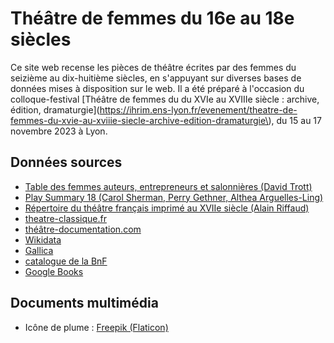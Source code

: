 # Théâtre de femmes du 16e au 18e siècles
Ce site web recense les pièces de théâtre écrites par des femmes du seizième au dix-huitième siècles, en s'appuyant sur diverses bases de données mises à disposition sur le web. Il a été préparé à l'occasion du colloque-festival [Théâtre de femmes du du XVIe au XVIIIe siècle : archive, édition, dramaturgie](https://ihrim.ens-lyon.fr/evenement/theatre-de-femmes-du-xvie-au-xviiie-siecle-archive-edition-dramaturgie\), du 15 au 17 novembre 2023 à Lyon.

## Données sources   

* [Table des femmes auteurs, entrepreneurs et salonnières (David Trott)](http://homes.chass.utoronto.ca/~trott/fem_aut.htm)
* [Play Summary 18 (Carol Sherman, Perry Gethner, Althea Arguelles-Ling)](https://web.archive.org/web/20220513122818/http://playsummary18.org/)
* [Répertoire du théâtre français imprimé au XVIIe siècle (Alain Riffaud)](https://repertoiretheatreimprime.othone.com/)
* [theatre-classique.fr](https://theatre-classique.fr/)
* [théâtre-documentation.com](https://xn--thtre-documentation-cvb0m.com/)
* [Wikidata](https://wikidata.org)
* [Gallica](http://gallica.bnf.fr)
* [catalogue de la BnF](http://catalogue.bnf.fr)
* [Google Books](https://books.google.com)

## Documents multimédia

* Icône de plume : [Freepik (Flaticon)](https://www.flaticon.com/fr/icone-gratuite/stylo-plume-de-forme-diagonale-noire-dune-aile-doiseau_44870?term=plume&page=1&position=64&page=1&position=64&related_id=44870&origin=search)